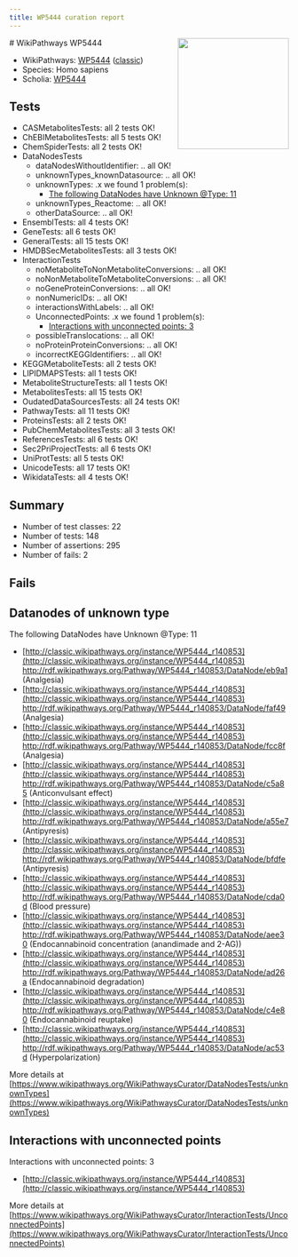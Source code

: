 ```yaml
---
title: WP5444 curation report
---
```


<img style="float: right; width: 200px" src="https://upload.wikimedia.org/wikipedia/commons/thumb/8/83/Wplogo_with_text_500.png/640px-Wplogo_with_text_500.png" />
# WikiPathways WP5444

* WikiPathways: [WP5444](https://wikipathways.org/pathways/WP5444) ([classic](https://classic.wikipathways.org/instance/WP5444))
* Species: Homo sapiens
* Scholia: [WP5444](https://scholia.toolforge.org/wikipathways/WP5444)
## Tests
* CASMetabolitesTests: all 2 tests OK!
* ChEBIMetabolitesTests: all 5 tests OK!
* ChemSpiderTests: all 2 tests OK!
* DataNodesTests
    * dataNodesWithoutIdentifier: .. all OK!
    * unknownTypes_knownDatasource: .. all OK!
    * unknownTypes: .x we found 1 problem(s):
        * [The following DataNodes have Unknown @Type: 11](#ef950832)
    * unknownTypes_Reactome: .. all OK!
    * otherDataSource: .. all OK!
* EnsemblTests: all 4 tests OK!
* GeneTests: all 6 tests OK!
* GeneralTests: all 15 tests OK!
* HMDBSecMetabolitesTests: all 3 tests OK!
* InteractionTests
    * noMetaboliteToNonMetaboliteConversions: .. all OK!
    * noNonMetaboliteToMetaboliteConversions: .. all OK!
    * noGeneProteinConversions: .. all OK!
    * nonNumericIDs: .. all OK!
    * interactionsWithLabels: .. all OK!
    * UnconnectedPoints: .x we found 1 problem(s):
        * [Interactions with unconnected points: 3](#35a61adb)
    * possibleTranslocations: .. all OK!
    * noProteinProteinConversions: .. all OK!
    * incorrectKEGGIdentifiers: .. all OK!
* KEGGMetaboliteTests: all 2 tests OK!
* LIPIDMAPSTests: all 1 tests OK!
* MetaboliteStructureTests: all 1 tests OK!
* MetabolitesTests: all 15 tests OK!
* OudatedDataSourcesTests: all 24 tests OK!
* PathwayTests: all 11 tests OK!
* ProteinsTests: all 2 tests OK!
* PubChemMetabolitesTests: all 3 tests OK!
* ReferencesTests: all 6 tests OK!
* Sec2PriProjectTests: all 6 tests OK!
* UniProtTests: all 5 tests OK!
* UnicodeTests: all 17 tests OK!
* WikidataTests: all 4 tests OK!


## Summary

* Number of test classes: 22
* Number of tests: 148
* Number of assertions: 295
* Number of fails: 2

## Fails

<a name="ef950832" />

## Datanodes of unknown type

The following DataNodes have Unknown @Type: 11

* [http://classic.wikipathways.org/instance/WP5444_r140853](http://classic.wikipathways.org/instance/WP5444_r140853) http://rdf.wikipathways.org/Pathway/WP5444_r140853/DataNode/eb9a1 (Analgesia)
* [http://classic.wikipathways.org/instance/WP5444_r140853](http://classic.wikipathways.org/instance/WP5444_r140853) http://rdf.wikipathways.org/Pathway/WP5444_r140853/DataNode/faf49 (Analgesia)
* [http://classic.wikipathways.org/instance/WP5444_r140853](http://classic.wikipathways.org/instance/WP5444_r140853) http://rdf.wikipathways.org/Pathway/WP5444_r140853/DataNode/fcc8f (Analgesia)
* [http://classic.wikipathways.org/instance/WP5444_r140853](http://classic.wikipathways.org/instance/WP5444_r140853) http://rdf.wikipathways.org/Pathway/WP5444_r140853/DataNode/c5a85 (Anticonvulsant effect)
* [http://classic.wikipathways.org/instance/WP5444_r140853](http://classic.wikipathways.org/instance/WP5444_r140853) http://rdf.wikipathways.org/Pathway/WP5444_r140853/DataNode/a55e7 (Antipyresis)
* [http://classic.wikipathways.org/instance/WP5444_r140853](http://classic.wikipathways.org/instance/WP5444_r140853) http://rdf.wikipathways.org/Pathway/WP5444_r140853/DataNode/bfdfe (Antipyresis)
* [http://classic.wikipathways.org/instance/WP5444_r140853](http://classic.wikipathways.org/instance/WP5444_r140853) http://rdf.wikipathways.org/Pathway/WP5444_r140853/DataNode/cda0d (Blood pressure)
* [http://classic.wikipathways.org/instance/WP5444_r140853](http://classic.wikipathways.org/instance/WP5444_r140853) http://rdf.wikipathways.org/Pathway/WP5444_r140853/DataNode/aee30 (Endocannabinoid
concentration
(anandimade and 2-AG))
* [http://classic.wikipathways.org/instance/WP5444_r140853](http://classic.wikipathways.org/instance/WP5444_r140853) http://rdf.wikipathways.org/Pathway/WP5444_r140853/DataNode/ad26a (Endocannabinoid
degradation)
* [http://classic.wikipathways.org/instance/WP5444_r140853](http://classic.wikipathways.org/instance/WP5444_r140853) http://rdf.wikipathways.org/Pathway/WP5444_r140853/DataNode/c4e80 (Endocannabinoid
reuptake)
* [http://classic.wikipathways.org/instance/WP5444_r140853](http://classic.wikipathways.org/instance/WP5444_r140853) http://rdf.wikipathways.org/Pathway/WP5444_r140853/DataNode/ac53d (Hyperpolarization)


More details at [https://www.wikipathways.org/WikiPathwaysCurator/DataNodesTests/unknownTypes](https://www.wikipathways.org/WikiPathwaysCurator/DataNodesTests/unknownTypes)

<a name="35a61adb" />

## Interactions with unconnected points

Interactions with unconnected points: 3

* [http://classic.wikipathways.org/instance/WP5444_r140853](http://classic.wikipathways.org/instance/WP5444_r140853)


More details at [https://www.wikipathways.org/WikiPathwaysCurator/InteractionTests/UnconnectedPoints](https://www.wikipathways.org/WikiPathwaysCurator/InteractionTests/UnconnectedPoints)

